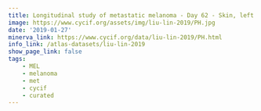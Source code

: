 ```yaml
---
title: Longitudinal study of metastatic melanoma - Day 62 - Skin, left wrist (T14)
image: https://www.cycif.org/assets/img/liu-lin-2019/PH.jpg
date: '2019-01-27'
minerva_link: https://www.cycif.org/data/liu-lin-2019/PH.html
info_link: /atlas-datasets/liu-lin-2019
show_page_link: false
tags: 
    - MEL
    - melanoma
    - met
    - cycif
    - curated
---
```

